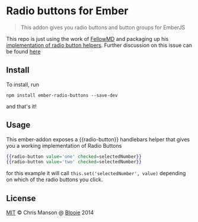 # Radio buttons for Ember

> This addon gives you radio buttons and button groups for EmberJS

This repo is just using the work of [FellowMD](https://gist.github.com/FellowMD) and packaging up his [implementation of radio button helpers](https://gist.github.com/FellowMD/7973c9bec27f0e0a3508). Further discussion on this issue can be found [here](https://github.com/emberjs/ember.js/pull/4352)


## Install
To install, run

```
npm install ember-radio-buttons --save-dev
```

and that's it!

## Usage
This ember-addon exposes a {{radio-button}} handlebars helper that gives you a working implementation of Radio Buttons

```hbs
{{radio-button value='one' checked=selectedNumber}}
{{radio-button value='two' checked=selectedNumber}}
```
for this example it will call ```this.set('selectedNumber', value)``` depending on which of the radio buttons you click.

## License

[MIT](http://opensource.org/licenses/MIT) © Chris Manson @ [Blooie](http://bloo.ie) 2014

